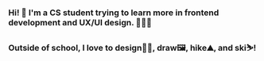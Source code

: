 ### Hi! 👋 I'm a CS student trying to learn more in frontend development and UX/UI design. 👩🏻‍💻
### Outside of school, I love to design✍🏻, draw🖼, hike⛰, and ski⛷! 

<!--
**kyurijung/kyurijung** is a ✨ _special_ ✨ repository because its `README.md` (this file) appears on your GitHub profile.

Here are some ideas to get you started:

- 🔭 I’m currently working on ...
- 🌱 I’m currently learning ...
- 👯 I’m looking to collaborate on ...
- 🤔 I’m looking for help with ...
- 💬 Ask me about ...
- 📫 How to reach me: ...
- 😄 Pronouns: ...
- ⚡ Fun fact: ...
-->
